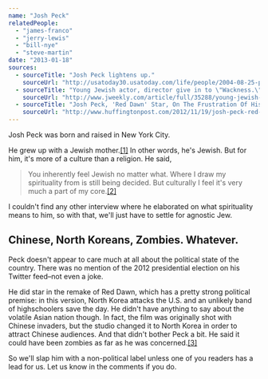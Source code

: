 ```yaml
---
name: "Josh Peck"
relatedPeople:
  - "james-franco"
  - "jerry-lewis"
  - "bill-nye"
  - "steve-martin"
date: "2013-01-18"
sources:
  - sourceTitle: "Josh Peck lightens up."
    sourceUrl: "http://usatoday30.usatoday.com/life/people/2004-08-25-peck_x.htm"
  - sourceTitle: "Young Jewish actor, director give in to \"Wackness.\""
    sourceUrl: "http://www.jweekly.com/article/full/35288/young-jewish-actor-director-give-in-to-wackness/"
  - sourceTitle: "Josh Peck, 'Red Dawn' Star, On The Frustration Of His Movie Being On The Shelf For 3 Years."
    sourceUrl: "http://www.huffingtonpost.com/2012/11/19/josh-peck-red-dawn_n_2162098.html"
---
```


Josh Peck was born and raised in New York City.

He grew up with a Jewish mother.<a class="source-citation" href="#http://usatoday30.usatoday.com/life/people/2004-08-25-peck_x.htm" title="Josh Peck lightens up.">[1]</a> In other words, he's Jewish. But for him, it's more of a culture than a religion. He said,

>You inherently feel Jewish no matter what. Where I draw my spirituality from is still being decided. But culturally I feel it's very much a part of my core.<a class="source-citation" href="#http://www.jweekly.com/article/full/35288/young-jewish-actor-director-give-in-to-wackness/" title="Young Jewish actor, director give in to &quot;Wackness.&quot;">[2]</a>

I couldn't find any other interview where he elaborated on what spirituality means to him, so with that, we'll just have to settle for agnostic Jew.


## Chinese, North Koreans, Zombies. Whatever.

Peck doesn't appear to care much at all about the political state of the country. There was no mention of the 2012 presidential election on his Twitter feed–not even a joke.

He did star in the remake of Red Dawn, which has a pretty strong political premise: in this version, North Korea attacks the U.S. and an unlikely band of highschoolers save the day. He didn't have anything to say about the volatile Asian nation though. In fact, the film was originally shot with Chinese invaders, but the studio changed it to North Korea in order to attract Chinese audiences. And that didn't bother Peck a bit. He said it could have been zombies as far as he was concerned.<a class="source-citation" href="#http://www.huffingtonpost.com/2012/11/19/josh-peck-red-dawn_n_2162098.html" title="Josh Peck, &apos;Red Dawn&apos; Star, On The Frustration Of His Movie Being On The Shelf For 3 Years.">[3]</a>

So we'll slap him with a non-political label unless one of you readers has a lead for us. Let us know in the comments if you do.